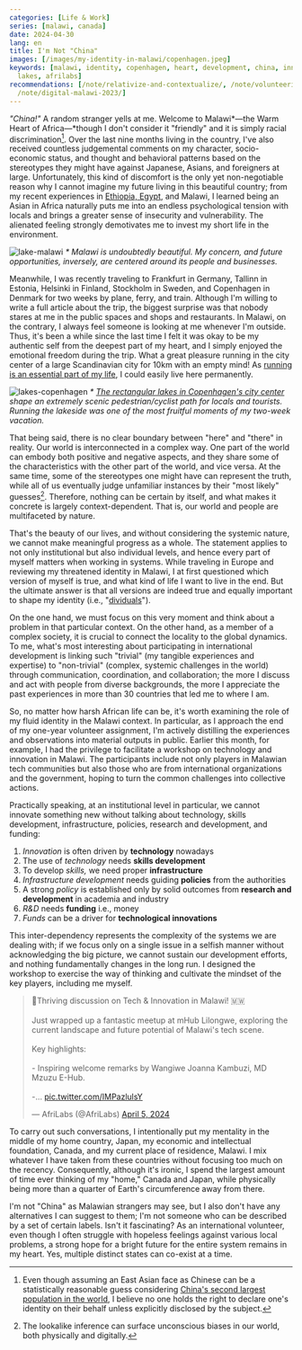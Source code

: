 ```yaml
---
categories: [Life & Work]
series: [malawi, canada]
date: 2024-04-30
lang: en
title: I'm Not "China"
images: [/images/my-identity-in-malawi/copenhagen.jpeg]
keywords: [malawi, identity, copenhagen, heart, development, china, innovation, infrastructure,
  lakes, afrilabs]
recommendations: [/note/relativize-and-contextualize/, /note/volunteering-in-malawi/,
  /note/digital-malawi-2023/]
---
```


*"China!"* A random stranger yells at me. Welcome to Malawi*&mdash;the Warm Heart of Africa&mdash;*though I don't consider it "friendly" and it is simply racial discrimination[^1]. Over the last nine months living in the country, I've also received countless judgemental comments on my character, socio-economic status, and thought and behavioral patterns based on the stereotypes they might have against Japanese, Asians, and foreigners at large. Unfortunately, this kind of discomfort is the only yet non-negotiable reason why I cannot imagine my future living in this beautiful country; from my recent experiences in [Ethiopia, Egypt](/note/relativize-and-contextualize/), and Malawi, I learned being an Asian in Africa naturally puts me into an endless psychological tension with locals and brings a greater sense of insecurity and vulnerability. The alienated feeling strongly demotivates me to invest my short life in the environment.

![lake-malawi](/images/my-identity-in-malawi/malawi.jpeg)
_\* Malawi is undoubtedly beautiful. My concern, and future opportunities, inversely, are centered around its people and businesses._

Meanwhile, I was recently traveling to Frankfurt in Germany, Tallinn in Estonia, Helsinki in Finland, Stockholm in Sweden, and Copenhagen in Denmark for two weeks by plane, ferry, and train. Although I'm willing to write a full article about the trip, the biggest surprise was that nobody stares at me in the public spaces and shops and restaurants. In Malawi, on the contrary, I always feel someone is looking at me whenever I'm outside. Thus, it's been a while since the last time I felt it was okay to be my authentic self from the deepest part of my heart, and I simply enjoyed the emotional freedom during the trip. What a great pleasure running in the city center of a large Scandinavian city for 10km with an empty mind! As [running is an essential part of my life](/note/search-for-identity/), I could easily live here permanently.

![lakes-copenhagen](/images/my-identity-in-malawi/copenhagen.jpeg)
_\* [The rectangular lakes in Copenhagen's city center](https://en.wikipedia.org/wiki/The_Lakes,_Copenhagen) shape an extremely scenic pedestrian/cyclist path for locals and tourists. Running the lakeside was one of the most fruitful moments of my two-week vacation._

That being said, there is no clear boundary between "here" and "there" in reality. Our world is interconnected in a complex way. One part of the world can embody both positive and negative aspects, and they share some of the characteristics with the other part of the world, and vice versa. At the same time, some of the stereotypes one might have can represent the truth, while all of us eventually judge unfamiliar instances by their "most likely" guesses[^2]. Therefore, nothing can be certain by itself, and what makes it concrete is largely context-dependent. That is, our world and people are multifaceted by nature.

That's the beauty of our lives, and without considering the systemic nature, we cannot make meaningful progress as a whole. The statement applies to not only institutional but also individual levels, and hence every part of myself matters when working in systems. While traveling in Europe and reviewing my threatened identity in Malawi, I at first questioned which version of myself is true, and what kind of life I want to live in the end. But the ultimate answer is that all versions are indeed true and equally important to shape my identity (i.e., "[dividuals](/note/dividual-in-recsys/)").

On the one hand, we must focus on this very moment and think about a problem in that particular context. On the other hand, as a member of a complex society, it is crucial to connect the locality to the global dynamics. To me, what's most interesting about participating in international development is linking such "trivial" (my tangible experiences and expertise) to "non-trivial" (complex, systemic challenges in the world) through communication, coordination, and collaboration; the more I discuss and act with people from diverse backgrounds, the more I appreciate the past experiences in more than 30 countries that led me to where I am.

So, no matter how harsh African life can be, it's worth examining the role of my fluid identity in the Malawi context. In particular, as I approach the end of my one-year volunteer assignment, I'm actively distilling the experiences and observations into material outputs in public. Earlier this month, for example, I had the privilege to facilitate a workshop on technology and innovation in Malawi. The participants include not only players in Malawian tech communities but also those who are from international organizations and the government, hoping to turn the common challenges into collective actions.

<script defer class="speakerdeck-embed" data-id="4adba91b0d674fd8850939508c1c5edc" data-ratio="1.7772511848341233" src="//speakerdeck.com/assets/embed.js"></script>

Practically speaking, at an institutional level in particular, we cannot innovate something new without talking about technology, skills development, infrastructure, policies, research and development, and funding:

1. *Innovation* is often driven by **technology** nowadays
2. The use of *technology* needs **skills development**
3. To develop *skills,* we need proper **infrastructure**
4. *Infrastructure development* needs guiding **policies** from the authorities
5. A strong *policy* is established only by solid outcomes from **research and development** in academia and industry
6. *R&D* needs **funding** i.e., money
7. *Funds* can be a driver for **technological innovations**

This inter-dependency represents the complexity of the systems we are dealing with; if we focus only on a single issue in a selfish manner without acknowledging the big picture, we cannot sustain our development efforts, and nothing fundamentally changes in the long run. I designed the workshop to exercise the way of thinking and cultivate the mindset of the key players, including me myself.

<blockquote class="twitter-tweet"><p lang="en" dir="ltr">🤝Thriving discussion on Tech &amp; Innovation in Malawi! 🇲🇼<br><br>Just wrapped up a fantastic meetup at mHub Lilongwe, exploring the current landscape and future potential of Malawi&#39;s tech scene.<br><br>Key highlights:<br><br>- Inspiring welcome remarks by Wangiwe Joanna Kambuzi, MD Mzuzu E-Hub.<br><br>-… <a href="https://t.co/IMPazlulsY">pic.twitter.com/IMPazlulsY</a></p>&mdash; AfriLabs (@AfriLabs) <a href="https://twitter.com/AfriLabs/status/1776317708541276584?ref_src=twsrc%5Etfw">April 5, 2024</a></blockquote> <script async src="https://platform.twitter.com/widgets.js" charset="utf-8"></script>

To carry out such conversations, I intentionally put my mentality in the middle of my home country, Japan, my economic and intellectual foundation, Canada, and my current place of residence, Malawi. I mix whatever I have taken from these countries without focusing too much on the recency. Consequently, although it's ironic, I spend the largest amount of time ever thinking of my "home," Canada and Japan, while physically being more than a quarter of Earth's circumference away from there.

I'm not "China" as Malawian strangers may see, but I also don't have any alternatives I can suggest to them; I'm not someone who can be described by a set of certain labels. Isn't it fascinating? As an international volunteer, even though I often struggle with hopeless feelings against various local problems, a strong hope for a bright future for the entire system remains in my heart. Yes, multiple distinct states can co-exist at a time.

[^1]: Even though assuming an East Asian face as Chinese can be a statistically reasonable guess considering [China's second largest population in the world](https://worldpopulationreview.com/), I believe no one holds the right to declare one's identity on their behalf unless explicitly disclosed by the subject.
[^2]: The lookalike inference can surface unconscious biases in our world, both physically and digitally.
